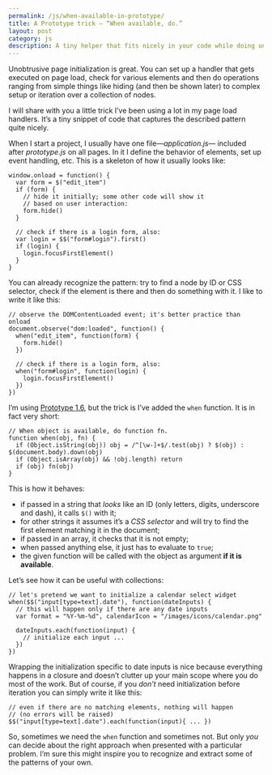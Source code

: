 ```yaml
---
permalink: /js/when-available-in-prototype/
title: A Prototype trick — “When available, do.”
layout: post
category: js
description: A tiny helper that fits nicely in your code while doing unobtrusive scripting
---
```


Unobtrusive page initialization is great. You can set up a handler that gets executed on page load, check for various elements and then do operations ranging from simple things like hiding (and then be shown later) to complex setup or iteration over a collection of nodes.

I will share with you a little trick I’ve been using a lot in my page load handlers. It’s a tiny snippet of code that captures the described pattern quite nicely.

When I start a project, I usually have one file—<i>application.js</i>— included after <i>prototype.js</i> on all pages. In it I define the behavior of elements, set up event handling, etc. This is a skeleton of how it usually looks like:

    window.onload = function() {
      var form = $("edit_item")
      if (form) {
        // hide it initially; some other code will show it
        // based on user interaction:
        form.hide()
      }
    
      // check if there is a login form, also:
      var login = $$("form#login").first()
      if (login) {
        login.focusFirstElement()
      }
    }

You can already recognize the pattern: try to find a node by ID or CSS selector, check if the element is there and then do something with it. I like to write it like this:

    // observe the DOMContentLoaded event; it's better practice than onload
    document.observe("dom:loaded", function() {
      when("edit_item", function(form) {
        form.hide()
      })
    
      // check if there is a login form, also:
      when("form#login", function(login) {
        login.focusFirstElement()
      })
    })

I’m using [Prototype 1.6][1], but the trick is I’ve added the `when` function. It is in fact very short:

    // When object is available, do function fn.
    function when(obj, fn) {
      if (Object.isString(obj)) obj = /^[\w-]+$/.test(obj) ? $(obj) : $(document.body).down(obj)
      if (Object.isArray(obj) && !obj.length) return
      if (obj) fn(obj)
    }

This is how it behaves:

* if passed in a string that _looks_ like an ID (only letters, digits, underscore and dash), it calls `$()` with it;
* for other strings it assumes it’s a _CSS selector_ and will try to find the first element matching it in the document;
* if passed in an array, it checks that it is not empty;
* when passed anything else, it just has to evaluate to `true`;
* the given function will be called with the object as argument **if it is available**.

Let’s see how it can be useful with collections:

    // let's pretend we want to initialize a calendar select widget
    when($$("input[type=text].date"), function(dateInputs) {
      // this will happen only if there are any date inputs
      var format = "%Y-%m-%d", calendarIcon = "/images/icons/calendar.png"
    
      dateInputs.each(function(input) {
        // initialize each input ...
      })
    })

Wrapping the initialization specific to date inputs is nice because everything happens in a closure and doesn’t clutter up your main scope where you do most of the work. But of course, if you _don’t_ need initialization before iteration you can simply write it like this:

    // even if there are no matching elements, nothing will happen
    // (no errors will be raised)
    $$("input[type=text].date").each(function(input){ ... })

So, sometimes we need the `when` function and sometimes not. But only _you_ can decide about the right approach when presented with a particular problem. I’m sure this might inspire you to recognize and extract some of the patterns of your own.


[1]: http://prototypejs.org/2007/10/16/prototype-1-6-0-rc1-changes-to-the-class-and-event-apis-hash-rewrite-and-bug-fixes